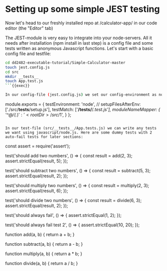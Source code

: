 # Setting up some simple JEST testing

Now let's head to our freshly installed repo at /calculator-app/ in our code editor (the "Editor" tab)

The JEST-module is very easy to integrate into your node-servers. All it needs after installation (npm install in last step) is a config file and some tests written as anonymous Javascript functions. Let's start with a basic config file and testfile:

```bash
cd dd2482-executable-tutorial/Simple-Calculator-master
touch jest.config.js
cd src
mkdir __tests__
touch App.test.js
```{{exec}}

In our config-file (jest.config.js) we set our config-environment as node.js and the path to our test-files:

```
module.exports = {
  testEnvironment: 'node',
  // setupFilesAfterEnv: ['./src/__tests__/setup.js'],
  testMatch: ['**/__tests__/**/*.test.js'],
  moduleNameMapper: {
    '^@/(.*)$': '<rootDir>/src/$1',
  }
};
```

In our test-file (src/__tests__/App.tests.js) we can write any tests we want using javascript/node.js. Here are some dummy tests with 2 auto-fail tests for later sections:

```
const assert = require('assert');

test('should add two numbers', () => {
  const result = add(2, 3);
  assert.strictEqual(result, 5);
});

test('should subtract two numbers', () => {
  const result = subtract(5, 3);
  assert.strictEqual(result, 2);
});

test('should multiply two numbers', () => {
  const result = multiply(2, 3);
  assert.strictEqual(result, 6);
});

test('should divide two numbers', () => {
  const result = divide(6, 3);
  assert.strictEqual(result, 2);
});

test('should always fail', () => {
  assert.strictEqual(1, 2);
});

test('should always fail test 2', () => {
  assert.strictEqual(10, 20);
});

function add(a, b) {
  return a + b;
}

function subtract(a, b) {
  return a - b;
}

function multiply(a, b) {
  return a * b;
}

function divide(a, b) {
  return a / b;
}
```


